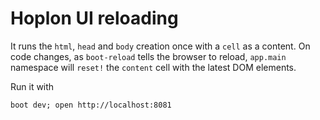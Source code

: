# Hoplon UI reloading

It runs the `html`, `head` and `body` creation once with a `cell` as a content.
On code changes, as `boot-reload` tells the browser to reload, `app.main` namespace
will `reset!` the `content` cell with the latest DOM elements.

Run it with

```
boot dev; open http://localhost:8081
```

